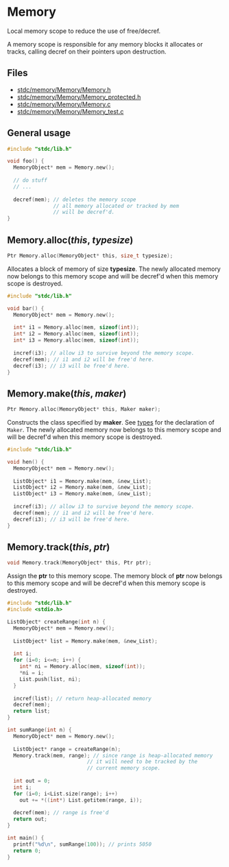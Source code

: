 # Memory

Local memory scope to reduce the use of free/decref. 

A memory scope is responsible for any memory blocks it allocates or tracks, 
calling decref on their pointers upon destruction.

## Files
 * [stdc/memory/Memory/Memory.h](../stdc/memory/Memory/Memory.h)
 * [stdc/memory/Memory/Memory_protected.h](../stdc/memory/Memory/Memory_protected.h)
 * [stdc/memory/Memory/Memory.c](../stdc/memory/Memory/Memory.c)
 * [stdc/memory/Memory/Memory_test.c](../stdc/memory/Memory/Memory_test.c)

## General usage
```c
#include "stdc/lib.h"

void foo() {
  MemoryObject* mem = Memory.new();
  
  // do stuff
  // ...
  
  decref(mem); // deletes the memory scope
               // all memory allocated or tracked by mem
               // will be decref'd.
}
```

## Memory.alloc(_this_, _typesize_)
```c
Ptr Memory.alloc(MemoryObject* this, size_t typesize);
```
Allocates a block of memory of size **typesize**. 
The newly allocated memory now belongs to this memory scope
and will be decref'd when this memory scope is destroyed.

```c
#include "stdc/lib.h"

void bar() {
  MemoryObject* mem = Memory.new();
  
  int* i1 = Memory.alloc(mem, sizeof(int));
  int* i2 = Memory.alloc(mem, sizeof(int));
  int* i3 = Memory.alloc(mem, sizeof(int));
  
  incref(i3); // allow i3 to survive beyond the memory scope.
  decref(mem); // i1 and i2 will be free'd here.
  decref(i3); // i3 will be free'd here.
}
```

## Memory.make(_this_, _maker_)
```c
Ptr Memory.alloc(MemoryObject* this, Maker maker);
```
Constructs the class specified by **maker**.
See [types](../stdc/util/types.h) for the declaration of ```Maker```.
The newly allocated memory now belongs to this memory scope
and will be decref'd when this memory scope is destroyed.
```c
#include "stdc/lib.h"

void hen() {
  MemoryObject* mem = Memory.new();
  
  ListObject* i1 = Memory.make(mem, &new_List);
  ListObject* i2 = Memory.make(mem, &new_List);
  ListObject* i3 = Memory.make(mem, &new_List);
  
  incref(i3); // allow i3 to survive beyond the memory scope.
  decref(mem); // i1 and i2 will be free'd here.
  decref(i3); // i3 will be free'd here.
}
```

## Memory.track(_this_, _ptr_)
```c
void Memory.track(MemoryObject* this, Ptr ptr);
```
Assign the **ptr** to this memory scope.
The memory block of **ptr** now belongs to this memory scope
and will be decref'd when this memory scope is destroyed.
```c
#include "stdc/lib.h"
#include <stdio.h>

ListObject* createRange(int n) {
  MemoryObject* mem = Memory.new();
  
  ListObject* list = Memory.make(mem, &new_List);
  
  int i;
  for (i=0; i<=n; i++) {
    int* ni = Memory.alloc(mem, sizeof(int));
    *ni = i;
    List.push(list, ni);
  }
  
  incref(list); // return heap-allocated memory
  decref(mem);
  return list;
}

int sumRange(int n) {
  MemoryObject* mem = Memory.new();
  
  ListObject* range = createRange(n);
  Memory.track(mem, range); // since range is heap-allocated memory
                          // it will need to be tracked by the
                          // current memory scope.
  
  int out = 0;
  int i;
  for (i=0; i<List.size(range); i++)
    out += *((int*) List.getitem(range, i));
  
  decref(mem); // range is free'd
  return out;
}

int main() {
  printf("%d\n", sumRange(100)); // prints 5050
  return 0;
}
```
